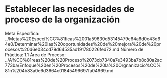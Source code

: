 # Establecer las necesidades de proceso de la organización

Meta Específica: ../Metas%20Especi%CC%81ficas%2001a59630d53145479e64a6d0e43d64e0/Determinar%20las%20oportunidades%20de%20mejora%20de%20procesos%20d6e034cd79d64535ad191780226fed72.md
Número de Práctica: 1.1
Área de Proceso: ../A%CC%81reas%20de%20Proceso%2073cb7340a7e3493ba7b8c80a2ac773ba/Enfoque%20en%20Procesos%20de%20la%20Orgnanizacio%CC%81n%204b83a0e6d3664c01845496697fa04969.md